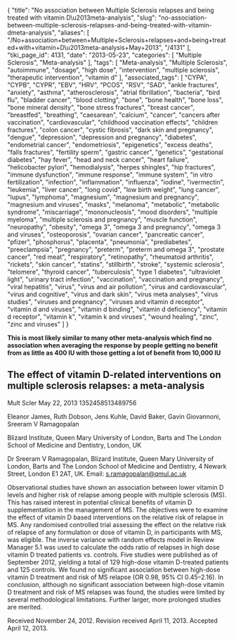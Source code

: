 {
    "title": "No association between Multiple Sclerosis relapses and being treated with vitamin D\u2013meta-analysis",
    "slug": "no-association-between-multiple-sclerosis-relapses-and-being-treated-with-vitamin-dmeta-analysis",
    "aliases": [
        "/No+association+between+Multiple+Sclerosis+relapses+and+being+treated+with+vitamin+D\u2013meta-analysis+May+2013",
        "/4131"
    ],
    "tiki_page_id": 4131,
    "date": "2013-05-23",
    "categories": [
        "Multiple Sclerosis",
        "Meta-analysis"
    ],
    "tags": [
        "Meta-analysis",
        "Multiple Sclerosis",
        "autoimmune",
        "dosage",
        "high dose",
        "intervention",
        "multiple sclerosis",
        "therapeutic intervention",
        "vitamin d"
    ],
    "associated_tags": [
        "CYPA",
        "CYPB",
        "CYPR",
        "EBV",
        "HRV",
        "PCOS",
        "RSV",
        "SAD",
        "ankle fractures",
        "anxiety",
        "asthma",
        "atherosclerosis",
        "atrial fibrillation",
        "bacteria",
        "bird flu",
        "bladder cancer",
        "blood clotting",
        "bone",
        "bone health",
        "bone loss",
        "bone mineral density",
        "bone stress fractures",
        "breast cancer",
        "breastfed",
        "breathing",
        "caesarean",
        "calcium",
        "cancer",
        "cancers after vaccination",
        "cardiovascular",
        "childhood vaccination effects",
        "children fractures",
        "colon cancer",
        "cystic fibrosis",
        "dark skin and pregnancy",
        "dengue",
        "depression",
        "depression and pregnancy",
        "diabetes",
        "endometrial cancer",
        "endometriosis",
        "epigenetics",
        "excess deaths",
        "falls fractures",
        "fertility sperm",
        "gastric cancer",
        "genetics",
        "gestational diabetes",
        "hay fever",
        "head and neck cancer",
        "heart failure",
        "helicobacter pylori",
        "hemodialysis",
        "herpes shingles",
        "hip fractures",
        "immune dysfunction",
        "immune response",
        "immune system",
        "in vitro fertilization",
        "infection",
        "inflammation",
        "influenza",
        "iodine",
        "ivermectin",
        "leukemia",
        "liver cancer",
        "long covid",
        "low birth weight",
        "lung cancer",
        "lupus",
        "lymphoma",
        "magnesium",
        "magnesium and pregnancy",
        "magnesium and viruses",
        "masks",
        "melanoma",
        "metabolic",
        "metabolic syndrome",
        "miscarriage",
        "mononucleosis",
        "mood disorders",
        "multiple myeloma",
        "multiple sclerosis and pregnancy",
        "muscle function",
        "neuropathy",
        "obesity",
        "omega 3",
        "omega 3 and pregnancy",
        "omega 3 and viruses",
        "osteoporosis",
        "ovarian cancer",
        "pancreatic cancer",
        "pfizer",
        "phosphorus",
        "placenta",
        "pneumonia",
        "prediabetes",
        "preeclampsia",
        "pregnancy",
        "preterm",
        "preterm and omega 3",
        "prostate cancer",
        "red meat",
        "respiratory",
        "retinopathy",
        "rheumatoid arthritis",
        "rickets",
        "skin cancer",
        "statins",
        "stillbirth",
        "stroke",
        "systemic sclerosis",
        "telomere",
        "thyroid cancer",
        "tuberculosis",
        "type 1 diabetes",
        "ultraviolet light",
        "urinary tract infection",
        "vaccination",
        "vaccination and pregnancy",
        "viral hepatitis",
        "virus",
        "virus and air pollution",
        "virus and cardiovascular",
        "virus and cognitive",
        "virus and dark skin",
        "virus meta analyses",
        "virus studies",
        "viruses and pregnancy",
        "viruses and vitamin d receptor",
        "vitamin d and viruses",
        "vitamin d binding",
        "vitamin d deficiency",
        "vitamin d receptor",
        "vitamin k",
        "vitamin k and viruses",
        "wound healing",
        "zinc",
        "zinc and viruses"
    ]
}


**This is most likely similar to many other meta-analysis which find no association when averaging the response by people getting no benefit from as little as 400 IU with those getting a lot of benefit from 10,000 IU** 

## The effect of vitamin D-related interventions on multiple sclerosis relapses: a meta-analysis

Mult Scler May 22, 2013 1352458513489756 

Eleanor James,     Ruth Dobson,     Jens Kuhle,     David Baker,     Gavin Giovannoni,     Sreeram V Ramagopalan

Blizard Institute, Queen Mary University of London, Barts and The London School of Medicine and Dentistry, London, UK

Dr Sreeram V Ramagopalan, Blizard Institute, Queen Mary University of London, Barts and The London School of Medicine and Dentistry, 4 Newark Street, London E1 2AT, UK. Email: s.ramagopalan@qmul.ac.uk

Observational studies have shown an association between lower vitamin D levels and higher risk of relapse among people with multiple sclerosis (MS). This has raised interest in potential clinical benefits of vitamin D supplementation in the management of MS. The objectives were to examine the effect of vitamin D based interventions on the relative risk of relapse in MS. Any randomised controlled trial assessing the effect on the relative risk of relapse of any formulation or dose of vitamin D, in participants with MS, was eligible. The inverse variance with random effects model in Review Manager 5.1 was used to calculate the odds ratio of relapses in high dose vitamin D treated patients vs. controls. Five studies were published as of September 2012, yielding a total of 129 high-dose vitamin D-treated patients and 125 controls. We found no significant association between high-dose vitamin D treatment and risk of MS relapse (OR 0.98, 95% CI 0.45–2.16). In conclusion, although no significant association between high-dose vitamin D treatment and risk of MS relapses was found, the studies were limited by several methodological limitations. Further larger, more prolonged studies are merited.

Received November 24, 2012.     Revision received April 11, 2013.     Accepted April 12, 2013.